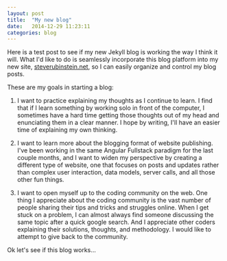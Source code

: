 ```yaml
---
layout: post
title:  "My new blog"
date:   2014-12-29 11:23:11
categories: blog
---
```

Here is a test post to see if my new Jekyll blog is working the way I think it will. What I'd like to do is seamlessly incorporate this blog platform into my new site, [steverubinstein.net][home], so I can easily organize and control my blog posts. 

These are my goals in starting a blog:

1. I want to practice explaining my thoughts as I continue to learn. I find that if I learn something by working solo in front of the computer, I sometimes have a hard time getting those thoughts out of my head and enunciating them in a clear manner. I hope by writing, I'll have an easier time of explaining my own thinking.

2. I want to learn more about the blogging format of website publishing. I've been working in the same Angular Fullstack paradigm for the last couple months, and I want to widen my perspective by creating a different type of website, one that focuses on posts and updates rather than complex user interaction, data models, server calls, and all those other fun things.

3. I want to open myself up to the coding community on the web. One thing I appreciate about the coding community is the vast number of people sharing their tips and tricks and struggles online. When I get stuck on a problem, I can almost always find someone discussing the same topic after a quick google search. And I appreciate other coders explaining their solutions, thoughts, and methodology. I would like to attempt to give back to the community.

Ok let's see if this blog works...

[home]:      http://steverubinstein.net
